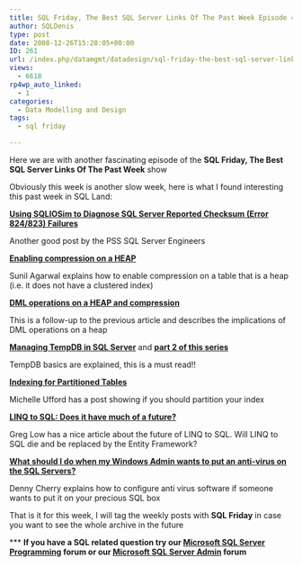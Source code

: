 ```yaml
---
title: SQL Friday, The Best SQL Server Links Of The Past Week Episode 4
author: SQLDenis
type: post
date: 2008-12-26T15:28:05+00:00
ID: 261
url: /index.php/datamgmt/datadesign/sql-friday-the-best-sql-server-links-of-4/
views:
  - 6618
rp4wp_auto_linked:
  - 1
categories:
  - Data Modelling and Design
tags:
  - sql friday

---
```

Here we are with another fascinating episode of the **SQL Friday, The Best SQL Server Links Of The Past Week** show
  
Obviously this week is another slow week, here is what I found interesting this past week in SQL Land:

**[Using SQLIOSim to Diagnose SQL Server Reported Checksum (Error 824/823) Failures][1]**
  
Another good post by the PSS SQL Server Engineers

**[Enabling compression on a HEAP][2]**
  
Sunil Agarwal explains how to enable compression on a table that is a heap (i.e. it does not have a clustered index)

**[DML operations on a HEAP and compression][3]**
  
This is a follow-up to the previous article and describes the implications of DML operations on a heap

**[Managing TempDB in SQL Server][4]** and **[part 2 of this series][5]**
  
TempDB basics are explained, this is a must read!!

**[Indexing for Partitioned Tables][6]**
  
Michelle Ufford has a post showing if you should partition your index

**[LINQ to SQL: Does it have much of a future?][7]**
  
Greg Low has a nice article about the future of LINQ to SQL. Will LINQ to SQL die and be replaced by the Entity Framework?

**[What should I do when my Windows Admin wants to put an anti-virus on the SQL Servers?][8]**
  
Denny Cherry explains how to configure anti virus software if someone wants to put it on your precious SQL box

That is it for this week, I will tag the weekly posts with **SQL Friday** in case you want to see the whole archive in the future

\*** **If you have a SQL related question try our [Microsoft SQL Server Programming][9] forum or our [Microsoft SQL Server Admin][10] forum**<ins></ins>

 [1]: http://blogs.msdn.com/psssql/archive/2008/12/19/using-sqliosim-to-diagnose-sql-server-reported-checksum-error-824-823-failures.aspx
 [2]: http://blogs.msdn.com/sqlserverstorageengine/archive/2008/12/20/enabling-compression-on-a-heap.aspx
 [3]: http://blogs.msdn.com/sqlserverstorageengine/archive/2008/12/21/impact-of-dml-operations-on-a-heap-with-compression-enabled.aspx
 [4]: http://blogs.msdn.com/sqlserverstorageengine/archive/2008/12/21/tempdb-basics.aspx
 [5]: http://blogs.msdn.com/sqlserverstorageengine/archive/2008/12/22/tempdb-basics-cont.aspx
 [6]: http://sqlfool.com/2008/12/indexing-for-partitioned-tables/
 [7]: http://sqlblog.com/blogs/greg_low/archive/2008/12/24/linq-to-sql-does-it-have-much-of-a-future.aspx
 [8]: http://itknowledgeexchange.techtarget.com/sql-server/what-should-i-do-when-my-windows-admin-wants-to-put-an-anti-virus-on-the-sql-servers/
 [9]: http://forum.lessthandot.com/viewforum.php?f=17
 [10]: http://forum.lessthandot.com/viewforum.php?f=22